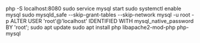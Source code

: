 php -S localhost:8080
sudo service mysql start
sudo systemctl enable mysql
sudo mysqld_safe --skip-grant-tables --skip-network
mysql -u root -p
ALTER USER 'root'@'localhost' IDENTIFIED WITH mysql_native_password BY 'root';
sudo apt update
sudo apt install php libapache2-mod-php php-mysql
